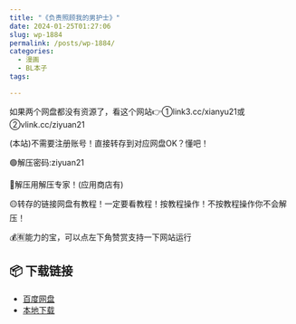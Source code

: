 ```yaml
---
title: "《负责照顾我的男护士》"
date: 2024-01-25T01:27:06
slug: wp-1884
permalink: /posts/wp-1884/
categories:
  - 漫画
  - BL本子
tags:

---
```


如果两个网盘都没有资源了，看这个网站👉①link3.cc/xianyu21或②vlink.cc/ziyuan21

(本站)不需要注册账号！直接转存到对应网盘OK？懂吧！

🟢解压密码:ziyuan21

🔵解压用解压专家！(应用商店有)

🟡转存的链接网盘有教程！一定要看教程！按教程操作！不按教程操作你不会解压！

💰🈶能力的宝，可以点左下角赞赏支持一下网站运行

## 📦 下载链接
- [百度网盘](https://blziyuan21.com/pay-download/1884?key=4dd06d401b&down_id=0)
- [本地下载](https://blziyuan21.com/pay-download/1884?key=4dd06d401b&down_id=1)

